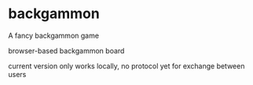 # backgammon
A fancy backgammon game

browser-based backgammon board

current version only works locally, no protocol yet for exchange between users
